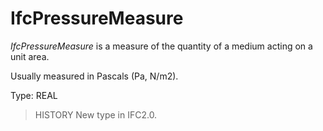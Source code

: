 # IfcPressureMeasure

_IfcPressureMeasure_ is a measure of the quantity of a medium acting on a unit area.<!-- end of definition -->

Usually measured in Pascals (Pa, N/m2).

Type: REAL

> HISTORY  New type in IFC2.0.
